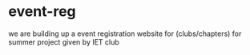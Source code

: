 # event-reg
we are building up a event registration website for (clubs/chapters) for summer project given by IET club
